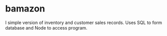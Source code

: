 # bamazon

I simple version of inventory and customer sales records. Uses SQL to form database and Node to access program.
